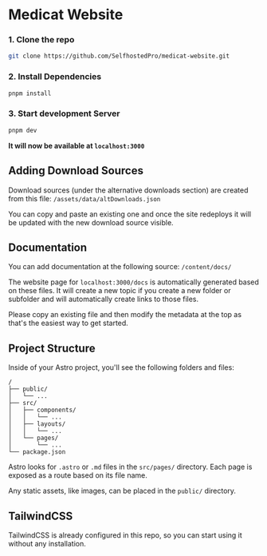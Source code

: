 # Medicat Website

### 1. Clone the repo

```bash
git clone https://github.com/SelfhostedPro/medicat-website.git
```

### 2. Install Dependencies

```bash
pnpm install
```

### 3. Start development Server

```bash
pnpm dev
```

**It will now be available at `localhost:3000`**

## Adding Download Sources

Download sources (under the alternative downloads section) are created from this file:
`/assets/data/altDownloads.json`

You can copy and paste an existing one and once the site redeploys it will be updated with the new download source visible.

## Documentation
You can add documentation at the following source:
`/content/docs/`

The website page for `localhost:3000/docs` is automatically generated based on these files. It will create a new topic if you create a new folder or subfolder and will automatically create links to those files.

Please copy an existing file and then modify the metadata at the top as that's the easiest way to get started.

## Project Structure

Inside of your Astro project, you'll see the following folders and files:

```
/
├── public/
│   └── ...
├── src/
│   ├── components/
│   │   └── ...
│   ├── layouts/
│   │   └── ...
│   └── pages/
│       └── ...
└── package.json
```

Astro looks for `.astro` or `.md` files in the `src/pages/` directory. Each page is exposed as a route based on its file name.

Any static assets, like images, can be placed in the `public/` directory.

## TailwindCSS

TailwindCSS is already configured in this repo, so you can start using it without any installation.
